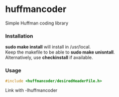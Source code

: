 # huffmancoder
Simple Huffman coding library

### Installation

__sudo make install__ will install in /usr/local.<br />
Keep the makefile to be able to __sudo make unisntall__.<br />
Alternatively, use __checkinstall__ if available.

### Usage
```c++ 
#include <huffmancoder/desiredHeaderFile.h> 
```
Link with -lhuffmancoder
